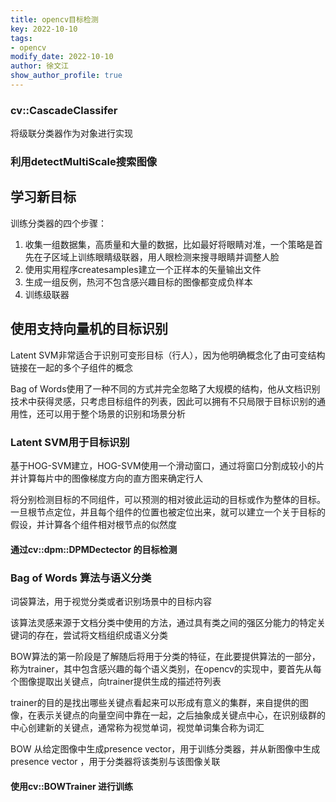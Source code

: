 ```yaml
---
title: opencv目标检测 
key: 2022-10-10
tags: 
- opencv
modify_date: 2022-10-10
author: 徐文江
show_author_profile: true
---
```











### cv::CascadeClassifer          

将级联分类器作为对象进行实现          

<!--more-->     

### 利用detectMultiScale搜索图像      



## 学习新目标     

训练分类器的四个步骤：       

1. 收集一组数据集，高质量和大量的数据，比如最好将眼睛对准，一个策略是首先在子区域上训练眼睛级联器，用人眼检测来搜寻眼睛并调整人脸        
2. 使用实用程序createsamples建立一个正样本的矢量输出文件       
3. 生成一组反例，热河不包含感兴趣目标的图像都变成负样本          
4. 训练级联器         



## 使用支持向量机的目标识别             

Latent SVM非常适合于识别可变形目标（行人），因为他明确概念化了由可变结构链接在一起的多个子组件的概念           

Bag of Words使用了一种不同的方式并完全忽略了大规模的结构，他从文档识别技术中获得灵感，只考虑目标组件的列表，因此可以拥有不只局限于目标识别的通用性，还可以用于整个场景的识别和场景分析           



### Latent SVM用于目标识别         

基于HOG-SVM建立，HOG-SVM使用一个滑动窗口，通过将窗口分割成较小的片并计算每片中的图像梯度方向的直方图来确定行人      

将分别检测目标的不同组件，可以预测的相对彼此运动的目标或作为整体的目标。一旦根节点定位，并且每个组件的位置也被定位出来，就可以建立一个关于目标的假设，并计算各个组件相对根节点的似然度      

#### 通过cv::dpm::DPMDectector 的目标检测          



### Bag of Words 算法与语义分类          

词袋算法，用于视觉分类或者识别场景中的目标内容        

该算法灵感来源于文档分类中使用的方法，通过具有类之间的强区分能力的特定关键词的存在，尝试将文档组织成语义分类            

BOW算法的第一阶段是了解随后将用于分类的特征，在此要提供算法的一部分，称为trainer，其中包含感兴趣的每个语义类别，在opencv的实现中，要首先从每个图像提取出关键点，向trainer提供生成的描述符列表        

trainer的目的是找出哪些关键点看起来可以形成有意义的集群，来自提供的图像，在表示关键点的向量空间中靠在一起，之后抽象成关键点中心，在识别级群的中心创建新的关键点，通常称为视觉单词，视觉单词集合称为词汇         

BOW 从给定图像中生成presence vector，用于训练分类器，并从新图像中生成presence vector ，用于分类器将该类别与该图像关联         



#### 使用cv::BOWTrainer 进行训练        













